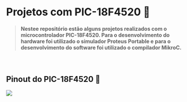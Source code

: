# Projetos com PIC-18F4520 👾 
> #### Nestee repositório estão alguns projetos realizados com o microcontrolador PIC-18F4520. Para o desenvolvimento do hardware foi utilizado o simulador Proteus Portable e para o desenvolvimento do software foi utilizado o compilador MikroC.

<br>

## Pinout do PIC-18F4520 📌

<img align="center" src="https://camo.githubusercontent.com/d360bc03bf5400cf091cd81dc4d942001f9d61ed5ed725beb87cbffa155fc3f0/68747470733a2f2f7777772e6261756461656c6574726f6e6963612e636f6d2e62722f6d656469612f777973697779672f706963313866343532302d70696e6f75742e706e67">
